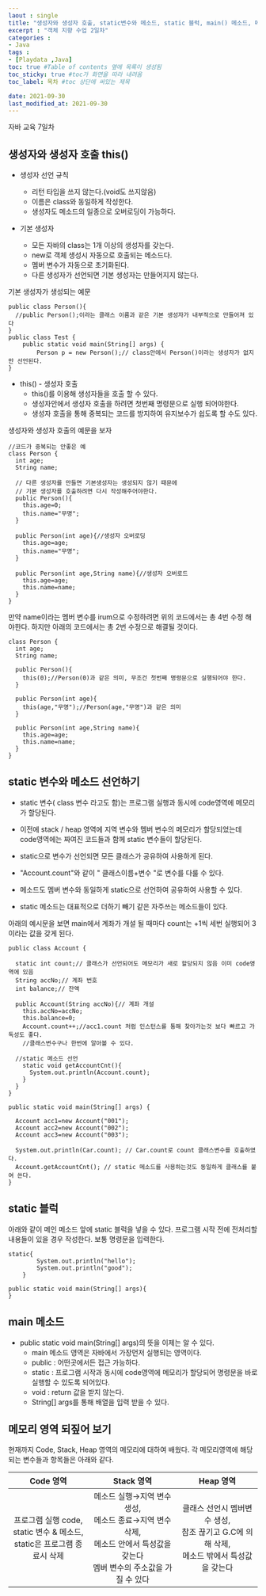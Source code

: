 ```yaml
---
laout : single
title: "생성자와 생성자 호출, static변수와 메소드, static 블럭, main() 메소드, 메모리영역 되짚어보기"
excerpt : "객체 지향 수업 2일차"
categories :
- Java
tags :
- [Playdata ,Java]
toc: true #Table of contents 옆에 목록이 생성됨
toc_sticky: true #toc가 화면을 따라 내려옴
toc_label: 목차 #toc 상단에 써있는 제목

date: 2021-09-30
last_modified_at: 2021-09-30
---
```

자바 교육 7일차

## 생성자와 생성자 호출 this()

- 생성자 선언 규칙
  - 리턴 타입을 쓰지 않는다.(void도 쓰지않음)
  - 이름은 class와 동일하게 작성한다.
  - 생성자도 메소드의 일종으로 오버로딩이 가능하다.

- 기본 생성자
  - 모든 자바의 class는 1개 이상의 생성자를 갖는다.
  - new로 객체 생성시 자동으로 호출되는 메소드다.
  - 멤버 변수가 자동으로 초기화된다.
  - 다른 생성자가 선언되면 기본 생성자는 만들어지지 않는다.

기본 생성자가 생성되는 예문
```
public class Person(){
  //public Person();이라는 클래스 이름과 같은 기본 생성자가 내부적으로 만들어져 있다
}
public class Test {
	public static void main(String[] args) {
		Person p = new Person();// class안에서 Person()이라는 생성자가 없지만 선언된다.
}
```

- this() - 생성자 호출
  - this()를 이용해 생성자들을 호출 할 수 있다.
  - 생성자안에서 생성자 호출을 하려면 첫번째 명령문으로 실행 되어야한다.
  - 생성자 호출을 통해 중복되는 코드를 방지하여 유지보수가 쉽도록 할 수도 있다.

생성자와 생성자 호출의 예문을 보자
```
//코드가 중복되는 안좋은 예
class Person {
  int age;
  String name;

  // 다른 생성자를 만들면 기본생성자는 생성되지 않기 때문에
  // 기본 생성자를 호출하려면 다시 작성해주어야한다.
  public Person(){
    this.age=0;
    this.name="무명";
  }

  public Person(int age){//생성자 오버로딩
    this.age=age;
    this.name="무명";
  }

  public Person(int age,String name){//생성자 오버로드
    this.age=age;
    this.name=name;
  }
}
```
만약 name이라는 멤버 변수를 irum으로 수정하려면 위의 코드에서는 총 4번 수정 해야한다.
하지만 아래의 코드에서는 총 2번 수정으로 해결될 것이다.
```
class Person {
  int age;
  String name;

  public Person(){
    this(0);//Person(0)과 같은 의미, 무조건 첫번째 명령문으로 실행되어야 한다.
  }

  public Person(int age){
    this(age,"무명");//Person(age,"무명")과 같은 의미
  }

  public Person(int age,String name){
    this.age=age;
    this.name=name;
  }
}
```

## static 변수와 메소드 선언하기

- static 변수( class 변수 라고도 함)는 프로그램 실행과 동시에 code영역에 메모리가 할당된다.
- 이전에 stack / heap 영역에 지역 변수와 멤버 변수의 메모리가 할당되었는데 code영역에는 짜여진 코드들과 함께 static 변수들이 할당된다.

- static으로 변수가 선언되면 모든 클래스가 공유하여 사용하게 된다.
- "Account.count"와 같이 " 클래스이름+변수 "로 변수를 다룰 수 있다.
- 메소드도 멤버 변수와 동일하게 static으로 선언하여 공유하여 사용할 수 있다.
- static 메소드는 대표적으로 더하기 빼기 같은 자주쓰는 메소드들이 있다.

아래의 예시문을 보면 main에서 계좌가 개설 될 때마다 count는 +1씩 세번 실행되어 3이라는 값을 갖게 된다.
```
public class Account {

  static int count;// 클래스가 선언되어도 메모리가 새로 할당되지 않음 이미 code영역에 있음
  String accNo;// 계좌 번호
  int balance;// 잔액

  public Account(String accNo){// 계좌 개설
  	this.accNo=accNo;
  	this.balance=0;
  	Account.count++;//acc1.count 처럼 인스턴스를 통해 찾아가는것 보다 빠르고 가독성도 좋다.
  	//클래스변수구나 한번에 알아볼 수 있다.

  //static 메소드 선언
    static void getAccountCnt(){
      System.out.println(Account.count);
    }
  }
}

public static void main(String[] args) {

  Account acc1=new Account("001");
  Account acc2=new Account("002");
  Account acc3=new Account("003");

  System.out.println(Car.count); // Car.count로 count 클래스변수를 호출하였다.
  Account.getAccountCnt(); // static 메소드를 사용하는것도 동일하게 클래스를 붙여 쓴다.
}
```

## static 블럭
아래와 같이 메인 메소드 앞에 static 블럭을 넣을 수 있다. 프로그램 시작 전에 전처리할 내용들이 있을 경우 작성한다. 보통 명령문을 입력한다.
```
static{
		System.out.println("hello");
		System.out.println("good");
	}

public static void main(String[] args){
}
```

## main 메소드
- public static void main(String[] args)의 뜻을 이제는 알 수 있다.
  - main 메소드 영역은 자바에서 가장먼저 실행되는 영역이다.
  - public : 어떤곳에서든 접근 가능하다.
  - static : 프로그램 시작과 동시에 code영역에 메모리가 할당되어 명령문을 바로 실행할 수 있도록 되어있다.
  - void : return 값을 받지 않는다.
  - String[] args를 통해 배열을 입력 받을 수 있다.

## 메모리 영역 되짚어 보기
현재까지 Code, Stack, Heap 영역의 메모리에 대하여 배웠다.
각 메모리영역에 해당되는 변수들과 항목들은 아래와 같다.

|Code 영역|Stack 영역|Heap 영역|
|:---:|:---:|:---:|
|프로그램 실행 code,<br>static 변수 & 메소드,<br>static은 프로그램 종료시 삭제|메소드 실행→지역 변수 생성,<br>메소드 종료→지역 변수 삭제,<br>메소드 안에서 특성값을 갖는다<br>멤버 변수의 주소값을 가질 수 있다 |클래스 선언시 멤버변수 생성,<br>참조 끊기고 G.C에 의해 삭제,<br>메소드 밖에서 특성값을 갖는다|
